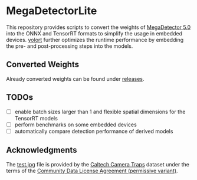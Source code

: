 # MegaDetectorLite

This repository provides scripts to convert the weights of [MegaDetector 5.0](https://github.com/microsoft/CameraTraps/releases/tag/v5.0) into the ONNX and TensorRT formats to simplify the usage in embedded devices. [yolort](https://github.com/zhiqwang/yolov5-rt-stack/) further optimizes the runtime performance by embedding the pre- and post-processing steps into the models.

## Converted Weights
Already converted weights can be found under [releases](https://github.com/timmh/MegaDetectorLite/releases).

## TODOs
- [ ] enable batch sizes larger than 1 and flexible spatial dimensions for the TensorRT models
- [ ] perform benchmarks on some embedded devices
- [ ] automatically compare detection performance of derived models

## Acknowledgments
The [test.jpg](test.jpg) file is provided by the [Caltech Camera Traps](https://lila.science/datasets/caltech-camera-traps) dataset under the terms of the [Community Data License Agreement (permissive variant)](https://cdla.dev/permissive-1-0/).
